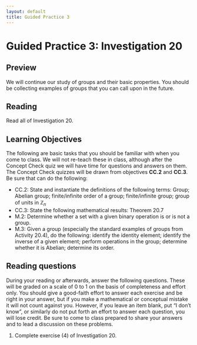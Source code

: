 ```yaml
---
layout: default
title: Guided Practice 3
---
```

# Guided Practice 3: Investigation 20

## Preview

We will continue our study of groups and their basic properties. You should be collecting examples of groups that you can call upon in the future.  
 
## Reading

Read all of Investigation 20. 

## Learning Objectives 

The following are basic tasks that you should be familiar with when you come to class. We will not re-teach these in class, although after the Concept Check quiz we will have time for questions and answers on them. The Concept Check quizzes will be drawn from objectives __CC.2__ and __CC.3__. Be sure that can do the following:

+ CC.2: State and instantiate the definitions of the following terms: Group; Abelian group; finite/infinite order of a group; finite/infinite group; group of units in $\mathbb{Z}_n$
+ CC.3: State the following mathematical results: Theorem 20.7
+ M.2: Determine whether a set with a given binary operation is or is not a group. 
+ M.3: Given a group (especially the standard examples of groups from Activity 20.4), do the following: identify the identity element; identify the inverse of a given element; perform operations in the group; determine whether it is Abelian; determine its order. 

## Reading questions

During your reading or afterwards, answer the following questions. These will be graded on a scale of 0 to 1 on the basis of completeness and effort only. You should give a good-faith effort to answer each exercise and be right in your answer, but if you make a mathematical or conceptual mistake it will not count against you. However, if you leave an item blank, put “I don’t know”, or similarly do not put forth an effort to answer each question, you will lose credit. Be sure to come to class prepared to share your answers and to lead a discussion on these problems.

1. Complete exercise (4) of Investigation 20.
